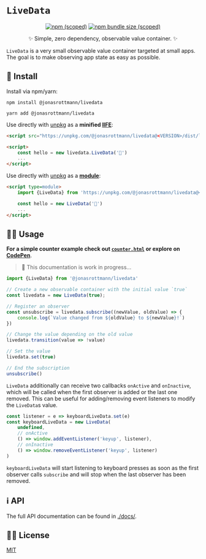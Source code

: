 # `LiveData`

<div align="center">
    <a href="https://www.npmjs.com/package/@jonasrottmann/livedata"><img alt="npm (scoped)" src="https://img.shields.io/npm/v/@jonasrottmann/livedata"></a>
    <a href="https://bundlephobia.com/result?p=@jonasrottmann/livedata"><img alt="npm bundle size (scoped)" src="https://img.shields.io/bundlephobia/minzip/@jonasrottmann/livedata"></a>
    <p>✨ Simple, zero dependency, observable value container. ✨</p>
</div>

`LiveData` is a very small observable value container targeted at small apps. The goal is to make observing app state as easy as possible.

## 🧰 Install

Install via npm/yarn:

```shell
npm install @jonasrottmann/livedata

yarn add @jonasrottmann/livedata
```

Use directly with [unpkg](https://unpkg.com/) as a **minified [IIFE](https://developer.mozilla.org/en-US/docs/Glossary/IIFE)**:

```html
<script src="https://unpkg.com/@jonasrottmann/livedata@<VERSION>/dist/livedata.min.js" charset="utf-8"></script>

<script>
    const hello = new livedata.LiveData('👋')
    ...
</script>
```

Use directly with [unpkg](https://unpkg.com/) as a **[module](https://developer.mozilla.org/en-US/docs/Web/JavaScript/Guide/Modules)**:

```html
<script type=module>
    import {LiveData} from 'https://unpkg.com/@jonasrottmann/livedata@<VERSION>/dist/livedata-module.js'

    const hello = new LiveData('👋')
    ...
</script>
```

## 👩‍💻 Usage

**For a simple counter example check out [`counter.html`](examples/counter.html) or explore on [CodePen](https://codepen.io/jonasrottmann/pen/WNeMPEv)**.

> 🚧 This documentation is work in progress...

```javascript
import {LiveData} from '@jonasrottmann/livedata'

// Create a new observable container with the initial value `true`
const livedata = new LiveData(true);

// Register an observer
const unsubscribe = livedata.subscribe((newValue, oldValue) => {
    console.log(`Value changed from ${oldValue} to ${newValue}!`)
})

// Change the value depending on the old value
livedata.transition(value => !value)

// Set the value
livedata.set(true)

// End the subscription
unsubscribe()
```

`LiveData` additionally can receive two callbacks `onActive` and `onInactive`, which will be called when the first observer is added or the last one removed. This can be useful for adding/removing event listeners to modify the `LiveData`s value.

```javascript
const listener = e => keyboardLiveData.set(e)
const keyboardLiveData = new LiveData(
    undefined,
    // onActive
    () => window.addEventListener('keyup', listener),
    // onInactive
    () => window.removeEventListener('keyup', listener)
)
```

`keyboardLiveData` will start listening to keyboard presses as soon as the first observer calls `subscribe` and will stop when the last observer has been removed.

## ℹ️ API

The full API documentation can be found in [./docs/](/docs/README.md).

## 👨‍⚖️ License

[MIT](LICENSE.md)
